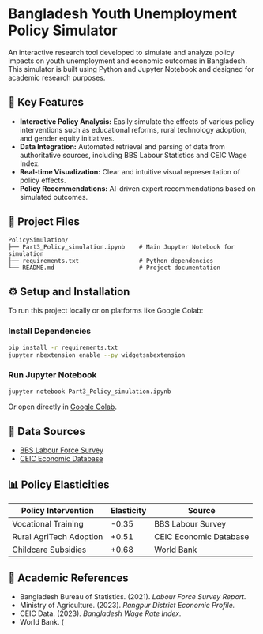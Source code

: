 # Bangladesh Youth Unemployment Policy Simulator

An interactive research tool developed to simulate and analyze policy impacts on youth unemployment and economic outcomes in Bangladesh. This simulator is built using Python and Jupyter Notebook and designed for academic research purposes.

## 🚀 Key Features

- **Interactive Policy Analysis:** Easily simulate the effects of various policy interventions such as educational reforms, rural technology adoption, and gender equity initiatives.
- **Data Integration:** Automated retrieval and parsing of data from authoritative sources, including BBS Labour Statistics and CEIC Wage Index.
- **Real-time Visualization:** Clear and intuitive visual representation of policy effects.
- **Policy Recommendations:** AI-driven expert recommendations based on simulated outcomes.

## 📂 Project Files

```
PolicySimulation/
├── Part3_Policy_simulation.ipynb    # Main Jupyter Notebook for simulation
├── requirements.txt                 # Python dependencies
└── README.md                        # Project documentation
```

## ⚙️ Setup and Installation

To run this project locally or on platforms like Google Colab:

### Install Dependencies

```bash
pip install -r requirements.txt
jupyter nbextension enable --py widgetsnbextension
```

### Run Jupyter Notebook

```bash
jupyter notebook Part3_Policy_simulation.ipynb
```

Or open directly in [Google Colab](https://colab.research.google.com).

## 📖 Data Sources

- [BBS Labour Force Survey](https://bbs.portal.gov.bd)
- [CEIC Economic Database](https://www.ceicdata.com)

## 📊 Policy Elasticities

| Policy Intervention       | Elasticity | Source |
|---------------------------|------------|--------|
| Vocational Training       | -0.35      | BBS Labour Survey |
| Rural AgriTech Adoption   | +0.51      | CEIC Economic Database |
| Childcare Subsidies       | +0.68      | World Bank |

## 📝 Academic References

- Bangladesh Bureau of Statistics. (2021). *Labour Force Survey Report.*
- Ministry of Agriculture. (2023). *Rangpur District Economic Profile.*
- CEIC Data. (2023). *Bangladesh Wage Rate Index.*
- World Bank. (
